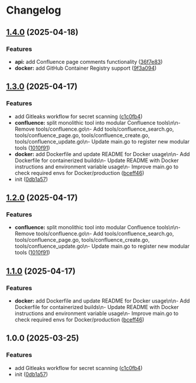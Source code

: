 # Changelog

## [1.4.0](https://github.com/nguyenvanduocit/confluence-mcp/compare/v1.3.0...v1.4.0) (2025-04-18)


### Features

* **api:** add Confluence page comments functionality ([36f7e83](https://github.com/nguyenvanduocit/confluence-mcp/commit/36f7e83cdc959983d39e53350f3af0669416fa29))
* **docker:** add GitHub Container Registry support ([9f3a094](https://github.com/nguyenvanduocit/confluence-mcp/commit/9f3a094bcc714bcb1b3182d9aeb26ded6c9c4344))

## [1.3.0](https://github.com/nguyenvanduocit/confluence-mcp/compare/v1.2.0...v1.3.0) (2025-04-17)


### Features

* add Gitleaks workflow for secret scanning ([c1c0fb4](https://github.com/nguyenvanduocit/confluence-mcp/commit/c1c0fb43b4c6b48ff6cf8a964ab956164a9ff7a0))
* **confluence:** split monolithic tool into modular Confluence tools\n\n- Remove tools/confluence.go\n- Add tools/confluence_search.go, tools/confluence_page.go, tools/confluence_create.go, tools/confluence_update.go\n- Update main.go to register new modular tools ([1010f91](https://github.com/nguyenvanduocit/confluence-mcp/commit/1010f910949983d5d981917fbccb035fe966f4ed))
* **docker:** add Dockerfile and update README for Docker usage\n\n- Add Dockerfile for containerized builds\n- Update README with Docker instructions and environment variable usage\n- Improve main.go to check required envs for Docker/production ([bceff46](https://github.com/nguyenvanduocit/confluence-mcp/commit/bceff46e1c4b7a99e5f61ce15e299b9f6f3984b6))
* init ([0db1a57](https://github.com/nguyenvanduocit/confluence-mcp/commit/0db1a575842a6426d18b1dc8d85de26ac7f9c187))

## [1.2.0](https://github.com/nguyenvanduocit/confluence-mcp/compare/v1.1.0...v1.2.0) (2025-04-17)


### Features

* **confluence:** split monolithic tool into modular Confluence tools\n\n- Remove tools/confluence.go\n- Add tools/confluence_search.go, tools/confluence_page.go, tools/confluence_create.go, tools/confluence_update.go\n- Update main.go to register new modular tools ([1010f91](https://github.com/nguyenvanduocit/confluence-mcp/commit/1010f910949983d5d981917fbccb035fe966f4ed))

## [1.1.0](https://github.com/nguyenvanduocit/confluence-mcp/compare/v1.0.0...v1.1.0) (2025-04-17)


### Features

* **docker:** add Dockerfile and update README for Docker usage\n\n- Add Dockerfile for containerized builds\n- Update README with Docker instructions and environment variable usage\n- Improve main.go to check required envs for Docker/production ([bceff46](https://github.com/nguyenvanduocit/confluence-mcp/commit/bceff46e1c4b7a99e5f61ce15e299b9f6f3984b6))

## 1.0.0 (2025-03-25)


### Features

* add Gitleaks workflow for secret scanning ([c1c0fb4](https://github.com/nguyenvanduocit/confluence-mcp/commit/c1c0fb43b4c6b48ff6cf8a964ab956164a9ff7a0))
* init ([0db1a57](https://github.com/nguyenvanduocit/confluence-mcp/commit/0db1a575842a6426d18b1dc8d85de26ac7f9c187))
